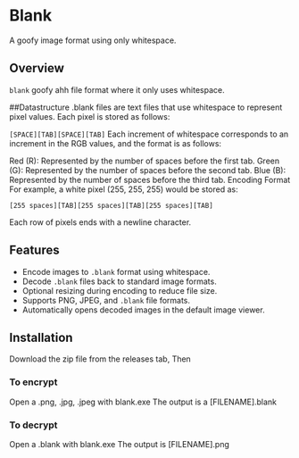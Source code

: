 # Blank

A goofy image format using only whitespace.

## Overview

`blank` goofy ahh file format where it only uses whitespace.

##Datastructure
.blank files are text files that use whitespace to represent pixel values. Each pixel is stored as follows:

```[SPACE][TAB][SPACE][TAB]```
Each increment of whitespace corresponds to an increment in the RGB values, and the format is as follows:

Red (R): Represented by the number of spaces before the first tab.
Green (G): Represented by the number of spaces before the second tab.
Blue (B): Represented by the number of spaces before the third tab.
Encoding Format
For example, a white pixel (255, 255, 255) would be stored as:

```[255 spaces][TAB][255 spaces][TAB][255 spaces][TAB]```

Each row of pixels ends with a newline character.

## Features

- Encode images to `.blank` format using whitespace.
- Decode `.blank` files back to standard image formats.
- Optional resizing during encoding to reduce file size.
- Supports PNG, JPEG, and `.blank` file formats.
- Automatically opens decoded images in the default image viewer.

## Installation

Download the zip file from the releases tab, Then

### To encrypt
Open a .png, .jpg, .jpeg with blank.exe
The output is a [FILENAME].blank

### To decrypt
Open a .blank with blank.exe
The output is [FILENAME].png
